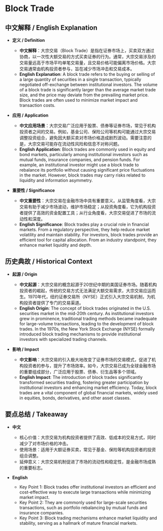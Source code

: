 # Block Trade

## 中文解释 / English Explanation

* **定义 / Definition**  
  - **中文解释**：大宗交易（Block Trade）是指在证券市场上，买卖双方通过协商，以一次性大额交易的方式买卖证券的行为。通常，大宗交易涉及的交易量远高于市场平均单笔交易量，且交易价格可能偏离市场价格。大宗交易通常由机构投资者参与，旨在减少市场冲击和交易成本。  
  - **English Explanation**: A block trade refers to the buying or selling of a large quantity of securities in a single transaction, typically negotiated off-exchange between institutional investors. The volume of a block trade is significantly larger than the average market trade size, and the price may deviate from the prevailing market price. Block trades are often used to minimize market impact and transaction costs.

* **应用 / Application**  
  - **中文应用场景**：大宗交易广泛应用于股票、债券等证券市场，常见于机构投资者之间的交易。例如，基金公司、保险公司等机构可能通过大宗交易调整投资组合，避免因大额买卖对市场价格造成剧烈波动。需要注意的是，大宗交易可能存在流动性风险和信息不对称问题。  
  - **English Application**: Block trades are commonly used in equity and bond markets, particularly among institutional investors such as mutual funds, insurance companies, and pension funds. For example, an institutional investor might use a block trade to rebalance its portfolio without causing significant price fluctuations in the market. However, block trades may carry risks related to liquidity and information asymmetry.

* **重要性 / Significance**  
  - **中文重要性**：大宗交易在金融市场中具有重要意义。从监管角度看，大宗交易有助于减少市场波动，维护市场稳定；从投资角度看，它为机构投资者提供了高效的资金配置工具；从行业角度看，大宗交易促进了市场的流动性和深度。  
  - **English Significance**: Block trades play a crucial role in financial markets. From a regulatory perspective, they help reduce market volatility and maintain stability. For investors, block trades provide an efficient tool for capital allocation. From an industry standpoint, they enhance market liquidity and depth.

## 历史典故 / Historical Context

* **起源 / Origin**  
  - **中文起源**：大宗交易的概念起源于20世纪中期的美国证券市场。随着机构投资者的崛起，传统的交易方式无法满足大额交易需求，大宗交易应运而生。1970年代，纽约证券交易所（NYSE）正式引入大宗交易机制，为机构投资者提供了专门的交易渠道。  
  - **English Origin**: The concept of block trades originated in the U.S. securities market in the mid-20th century. As institutional investors grew in prominence, traditional trading methods became inadequate for large-volume transactions, leading to the development of block trades. In the 1970s, the New York Stock Exchange (NYSE) formally introduced block trading mechanisms to provide institutional investors with specialized trading channels.

* **影响 / Impact**  
  - **中文影响**：大宗交易的引入极大地改变了证券市场的交易模式，促进了机构投资者的参与，提升了市场效率。如今，大宗交易已成为全球金融市场的重要组成部分，广泛应用于股票、债券、衍生品等多个领域。  
  - **English Impact**: The introduction of block trades significantly transformed securities trading, fostering greater participation by institutional investors and enhancing market efficiency. Today, block trades are a vital component of global financial markets, widely used in equities, bonds, derivatives, and other asset classes.

## 要点总结 / Takeaway

* **中文**  
  - 核心价值：大宗交易为机构投资者提供了高效、低成本的交易方式，同时减少了对市场价格的冲击。  
  - 使用场景：适用于大额证券买卖，常见于基金、保险等机构投资者的投资组合调整。  
  - 延伸意义：大宗交易机制促进了市场的流动性和稳定性，是金融市场成熟的重要标志。

* **English**  
  - Key Point 1: Block trades offer institutional investors an efficient and cost-effective way to execute large transactions while minimizing market impact.  
  - Key Point 2: They are commonly used for large-scale securities transactions, such as portfolio rebalancing by mutual funds and insurance companies.  
  - Key Point 3: Block trading mechanisms enhance market liquidity and stability, serving as a hallmark of mature financial markets.